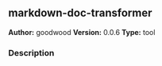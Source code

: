 ## markdown-doc-transformer

**Author:** goodwood
**Version:** 0.0.6
**Type:** tool

### Description



